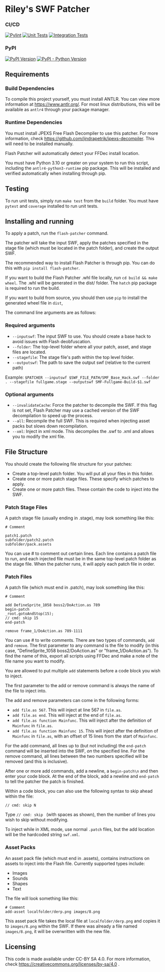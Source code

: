 # Riley's SWF Patcher

### CI/CD
[![Pylint](https://github.com/rayyaw/flash-patcher/actions/workflows/pylint.yml/badge.svg)](https://github.com/rayyaw/flash-patcher/actions/workflows/pylint.yml)
[![Unit Tests](https://github.com/rayyaw/flash-patcher/actions/workflows/unittest.yml/badge.svg)](https://github.com/rayyaw/flash-patcher/actions/workflows/unittest.yml)
[![Integration Tests](https://github.com/rayyaw/flash-patcher/actions/workflows/integrationtest.yml/badge.svg)](https://github.com/rayyaw/flash-patcher/actions/workflows/integrationtest.yml)

### PyPI
[![PyPI Version](https://img.shields.io/pypi/v/flash-patcher.svg?logo=pypi&label=PyPI&logoColor=gold)](https://pypi.org/project/flash-patcher/)
[![PyPI - Python Version](https://img.shields.io/pypi/pyversions/flash-patcher.svg?logo=python&label=Python&logoColor=gold)](https://pypi.org/project/flash-patcher/)


## Requirements

### Build Dependencies

To compile this project yourself, you must install ANTLR. You can view more information at https://www.antlr.org/. For most linux distributions, this will be available as `antlr4` through your package manager.

### Runtime Dependencies

You must install JPEXS Free Flash Decompiler to use this patcher. For more information, check https://github.com/jindrapetrik/jpexs-decompiler. This will need to be installed manually.

Flash Patcher will automatically detect your FFDec install location.

You must have Python 3.10 or greater on your system to run this script, including the `antlr4-python3-runtime` pip package. This will be installed and verified automatically when installing through pip.

## Testing

To run unit tests, simply run `make test` from the `build` folder. You must have `pytest` and `coverage` installed to run unit tests.

## Installing and running

To apply a patch, run the `flash-patcher` command.

The patcher will take the input SWF, apply the patches specified in the stage file (which must be located in the patch folder), and create the output SWF.

The recommended way to install Flash Patcher is through pip. You can do this with `pip install flash-patcher`.

If you want to build the Flash Patcher .whl file locally, run `cd build && make wheel`. The .whl will be generated in the dist/ folder. The `hatch` pip package is required to run the build.

If you want to build from source, you should then use `pip` to install the generated wheel file in `dist`,

The command line arguments are as follows:

### Required arguments
- `--inputswf`: The input SWF to use. You should create a base hack to avoid issues with Flash deobfuscation.
- `--folder`: The top-level folder where all your patch, asset, and stage files are located.
- `--stagefile`: The stage file's path within the top level folder.
- `--outputswf`: The path to save the output swf (relative to the current path)

Example: `$PATCHER --inputswf $SWF_FILE_PATH/SMF_Base_Hack.swf --folder . --stagefile fullgame.stage --outputswf SMF-Fullgame-Build-$1.swf`

### Optional arguments
- `--invalidateCache`: Force the patcher to decompile the SWF. If this flag is not set, Flash Patcher may use a cached version of the SWF decompilation to speed up the process.
- `--all`: Recompile the full SWF. This is required when injecting asset packs but slows down recompilation.
- `--xml`: Inject in xml mode. This decompiles the .swf to .xml and allows you to modify the xml file.

## File Structure

You should create the following file structure for your patches:

- Create a top-level patch folder. You will put all your files in this folder.
- Create one or more patch stage files. These specify which patches to apply.
- Create one or more patch files. These contain the code to inject into the SWF.

### Patch Stage Files

A patch stage file (usually ending in .stage), may look something like this:

```
# Comment

patch1.patch
subfolder/patch2.patch
subfolder/pack.assets
```

You can use \# to comment out certain lines. Each line contains a patch file to run, and each injected file must be in the same top-level patch folder as the stage file. When the patcher runs, it will apply each patch file in order.

### Patch Files

A patch file (which must end in .patch), may look something like this:

```
# Comment

add DefineSprite_1058 boss2/DoAction.as 789
begin-patch
_root.gotoAndStop(15);
// cmd: skip 15
end-patch

remove frame_1/DoAction.as 789-1111
```

You can use \# to write comments. There are two types of commands, `add` and `remove`. The first parameter to any command is the file to modify (in this case, "DefineSprite_1058 boss2/DoAction.as" or "frame_1/DoAction.as"). To find the name of this, export all scripts using FFDec and make a note of the file name you want to modify.

You are allowed to put multiple `add` statements before a code block you wish to inject.

The first parameter to the add or remove command is always the name of the file to inject into.

The add and remove parameters can come in the following forms:
- `add file.as 567`. This will inject at line 567 in `file.as`.
- `add file.as end`. This will inject at the end of `file.as`.
- `add file.as function Mainfunc`. This will inject after the definition of `Mainfunc` in `file.as`.
- `add file.as function Mainfunc 15`. This will inject after the definition of `Mainfunc` in `file.as`, with an offset of 15 lines from the start of `Mainfunc`.


For the add command, all lines up to (but not including) the `end-patch` command will be inserted into the SWF, *on* the specified line. For the remove command, all lines between the two numbers specified will be removed (and this is inclusive).

After one or more add commands, add a newline, a `begin-patch\n` and then enter your code block. At the end of the block, add a newline and `end-patch` to tell the patcher the patch is finished.

Within a code block, you can also use the following syntax to skip ahead within the file:
```
// cmd: skip N
```

Type `// cmd: skip ` (with spaces as shown), then the number of lines you wish to skip without modifying.

To inject while in XML mode, use normal `.patch` files, but the add location will be the hardcoded string `swf.xml`.

### Asset Packs

An asset pack file (which must end in .assets), contains instructions on assets to inject into the Flash file. Currently supported types include:

- Images
- Sounds
- Shapes
- Text

The file will look something like this:

```
# Comment
add-asset localfolder/derp.png images/8.png
```

This asset pack file takes the local file at `localfolder/derp.png` and copies it to `images/8.png` within the SWF. If there was already a file named `images/8.png`, it will be overwritten with the new file.

## Licensing

This code is made available under CC-BY SA 4.0. For more information, check https://creativecommons.org/licenses/by-sa/4.0 .
